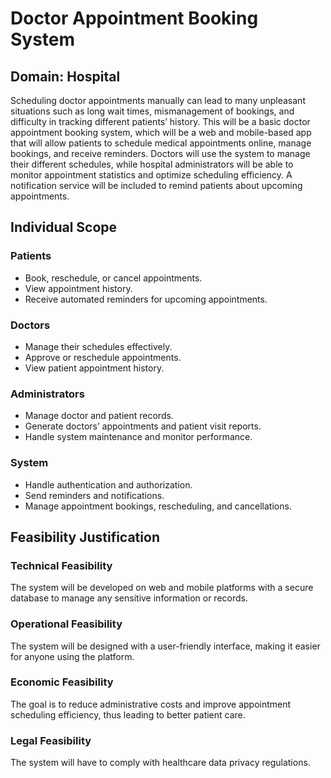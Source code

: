 # Doctor Appointment Booking System

## Domain: Hospital

Scheduling doctor appointments manually can lead to many unpleasant situations such as long wait times, mismanagement of bookings, and difficulty in tracking different patients’ history. This will be a basic doctor appointment booking system, which will be a web and mobile-based app that will allow patients to schedule medical appointments online, manage bookings, and receive reminders. Doctors will use the system to manage their different schedules, while hospital administrators will be able to monitor appointment statistics and optimize scheduling efficiency. A notification service will be included to remind patients about upcoming appointments.

## Individual Scope

### Patients
- Book, reschedule, or cancel appointments.
- View appointment history.
- Receive automated reminders for upcoming appointments.

### Doctors
- Manage their schedules effectively.
- Approve or reschedule appointments.
- View patient appointment history.

### Administrators
- Manage doctor and patient records.
- Generate doctors’ appointments and patient visit reports.
- Handle system maintenance and monitor performance.

### System
- Handle authentication and authorization.
- Send reminders and notifications.
- Manage appointment bookings, rescheduling, and cancellations.

## Feasibility Justification

### Technical Feasibility
The system will be developed on web and mobile platforms with a secure database to manage any sensitive information or records.

### Operational Feasibility
The system will be designed with a user-friendly interface, making it easier for anyone using the platform.

### Economic Feasibility
The goal is to reduce administrative costs and improve appointment scheduling efficiency, thus leading to better patient care.

### Legal Feasibility
The system will have to comply with healthcare data privacy regulations.
